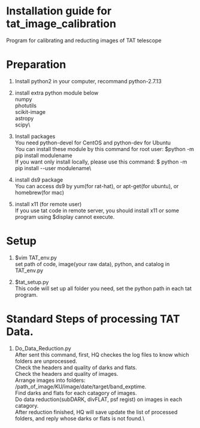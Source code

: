 # Installation guide for tat_image_calibration
Program for calibrating and reducting images of TAT telescope

# Preparation

1. Install python2 in your computer, recommand python-2.7.13

2. install extra python module below\
	numpy\
	photutils\
	scikit-image\
	astropy\
	scipy\

3. Install packages\
    You need python-devel for CentOS and python-dev for Ubuntu\
    You can install these module by this command for root user: $python -m pip install modulename\
    If you want only install locally, please use this command: $ python -m pip install --user modulename\

3. install ds9 package\
    You can access ds9 by yum(for rat-hat), or apt-get(for ubuntu), or homebrew(for mac)

4. install x11 (for remote user)\
    If you use tat code in remote server, you should install x11 or some program using $display cannot execute.

# Setup
1. $vim TAT_env.py\
	set path of code, image(your raw data), python, and catalog in TAT_env.py

2. $tat_setup.py\
	This code will set up all folder you need, set the python path in each tat program.

# Standard Steps of processing TAT Data.

1. Do_Data_Reduction.py\
    After sent this command, first, HQ checkes the log files to know which folders are unprocessed.\
    Check the headers and quality of darks and flats.\
    Check the headers and quality of images.\
    Arrange images into folders: /path_of_image/KU/image/date/target/band_exptime.\
    Find darks and flats for each catagory of images.\
    Do data reduction(subDARK, divFLAT, psf regist) on images in each catagory.\
    After reduction finished, HQ will save update the list of processed folders, and reply whose darks or flats is not found.\

